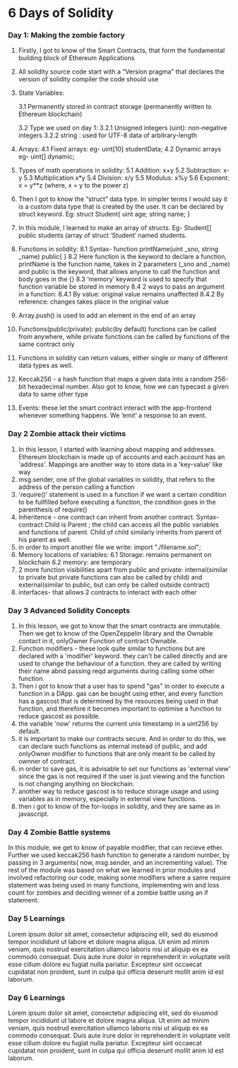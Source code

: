 # 6 Days of Solidity

### Day 1: Making the zombie factory

1. Firstly, I got to know of the Smart Contracts, that form the fundamental building block of Ethereum Applications
2. All solidity source code start with a “Version pragma” that declares the version of solidity compiler the code   should use
3. State Variables:
    
    3.1 Permanently stored in contract storage (permanently written to Ethereum blockchain)
    
    3.2 Type we used on day 1:
        3.2.1 Unsigned integers (uint): non-negative integers
        3.2.2 string : used for UTF-8 data of arbitrary-length
4. Arrays: 
    4.1 Fixed arrays: eg- uint[10] studentData;
    4.2 Dynamic arrays eg- uint[] dynamic;
5. Types of math operations in solidity:
    5.1 Addition: x+y
    5.2 Subtraction: x-y
    5.3 Multiplication x*y
    5.4 Division: x/y
    5.5 Modulus: x%y
    5.6 Exponent: x = y**z (where, x = y to the power z)
6. Then I got to know the “struct” data type. In simpler terms I would say it is a custom data type that is created by the user. It can be declared by struct keyword. Eg:        struct Student{ uint age; string name; }
7. In this module, I learned to make an array of structs. Eg- Student[] public students (array of struct ‘Student’ named students.
8. Functions in solidity: 
    8.1 Syntax-  function printName(uint _sno, string _name) public{ }
    8.2 Here function is the keyword to declare a function, printName is the function name, takes in 2 parameters (_sno and _name) and public is the keyword, that allows             anyone to call the function and body goes in the {}
    8.3 ‘memory’ keyword is used to specify that function variable be stored in memory
    8.4 2 ways to pass an argument in a function:
        8.4.1 By value: original value remains unaffected
        8.4.2 By reference: changes takes place in the original value
9. Array.push() is used to add an element in the end of an array
10. Functions(public/private): public(by default) functions can be called from anywhere, while private functions can be called by functions of the same contract only
11. Functions in solidity can return values, either single or many of different data types as well.
12. Keccak256 - a hash function that maps a given data into a random 256-bit hexadecimal number. Also got to know, how we can typecast a given data to same other type
13. Events: these let the smart contract interact with the app-frontend whenever something happens. We ‘emit’ a response to an event.


### Day 2 Zombie attack their victims

1. In this lesson, I started with learning about mapping and addresses. Ethereum blockchain is made up of accounts  and each account has an 'address'. Mappings are another way to store data in a 'key-value' like way
2. msg.sender, one of the global variables in solidity, that refers to the address of the person calling a function
3. 'require()' statement is used in a function if we want a certain condition to be fullfilled before executing a function, the condition goes in the parenthesis of require()
4. Inheritence - one contract can inherit from another contract. Syntax- contract Child is Parent ; the child can access all the public variables and functions of parent. Child of child similarly inherits from parent of his parent as well.
5. in order to import another file we write:  import "./filename.sol";
6. Memory locations of variables:
    6.1 Storage: remains permanent on blockchain
    6.2 memory: are temporary
7. 2 more function visibilities apart from public and private: internal(similar to private but private functions can also be called by child) and external(similar to public, but can only be called outside contract)
8. interfaces- that allows 2 contracts to interact with each other


### Day 3 Advanced Solidity Concepts

1. In this lesson, we got to know that the smart contracts are immutable. Then we get to know of the OpenZeppelin library and the Ownable contact in it, onlyOwner Function of contract Ownable.
2. Function modifiers - these look quite similar to functions but are declared with a 'modifier' keyword. they can't be called directly and are used to change the behaviour of a function. they are called by writing their name abnd passing reqd arguments during calling some other function.
3. Then i got to know that a user has to spend "gas" in order to execute a function in a DApp. gas can be bought using ether, and every function has a gascost that is determined by the resources being used in that function, and therefore it becomes important to optimise a function to reduce gascost as possible.
4. the variable 'now' returns the current unix timestamp in a uint256 by default. 
5. it is important to make our contracts secure. And in order to do this, we can declare such functions as internal instead of public, and add onlyOwner modifier to functions that are only meant to be called by ownner of contract.
6. in order to save gas, it is advisable to set our functions as 'external view' since the gas is not required if the user is just viewing and the function is not changing anything on blockchain.
7. another way to reduce gascost is to reduce storage usage and using variables as in memory, especially in external view functions.
8. then i got to know of the for-loops in solidity, and they are same as in javascript.

### Day 4 Zombie Battle systems

In this module, we get to know of payable modifier, that can recieve ether. Further we used keccak256 hash function to generate a random number, by passing in 3 arguments( now, msg.sender, and an incrementing value). The rest of the module was based on what we learned in prior modules and involved refactoring our code, making some modifiers where a same require statement was being used in many functions, implementing win and loss count for zombies and deciding winner of a zombie battle using an if statement.

### Day 5 Learnings

Lorem ipsum dolor sit amet, consectetur adipiscing elit, sed do eiusmod tempor incididunt ut labore et dolore magna aliqua. Ut enim ad minim veniam, quis nostrud exercitation ullamco laboris nisi ut aliquip ex ea commodo consequat. Duis aute irure dolor in reprehenderit in voluptate velit esse cillum dolore eu fugiat nulla pariatur. Excepteur sint occaecat cupidatat non proident, sunt in culpa qui officia deserunt mollit anim id est laborum.

### Day 6 Learnings

Lorem ipsum dolor sit amet, consectetur adipiscing elit, sed do eiusmod tempor incididunt ut labore et dolore magna aliqua. Ut enim ad minim veniam, quis nostrud exercitation ullamco laboris nisi ut aliquip ex ea commodo consequat. Duis aute irure dolor in reprehenderit in voluptate velit esse cillum dolore eu fugiat nulla pariatur. Excepteur sint occaecat cupidatat non proident, sunt in culpa qui officia deserunt mollit anim id est laborum.
